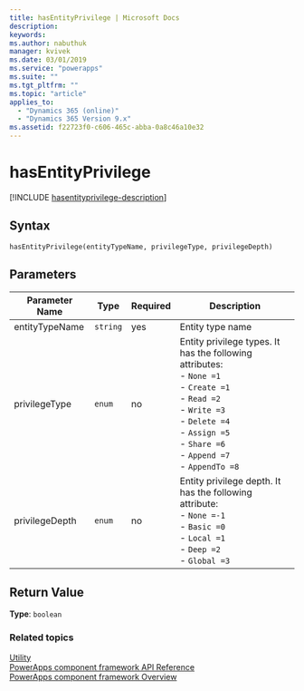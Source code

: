 ```yaml
---
title: hasEntityPrivilege | Microsoft Docs
description: 
keywords:
ms.author: nabuthuk
manager: kvivek
ms.date: 03/01/2019
ms.service: "powerapps"
ms.suite: ""
ms.tgt_pltfrm: ""
ms.topic: "article"
applies_to: 
  - "Dynamics 365 (online)"
  - "Dynamics 365 Version 9.x"
ms.assetid: f22723f0-c606-465c-abba-0a8c46a10e32
---
```


# hasEntityPrivilege

[!INCLUDE [hasentityprivilege-description](includes/hasentityprivilege-description.md)]

## Syntax

`hasEntityPrivilege(entityTypeName, privilegeType, privilegeDepth)`

## Parameters

| Parameter Name|Type|Required|Description|
| ------------- |----|--------|-----------|
|entityTypeName|`string`|yes|Entity type name|
|privilegeType|`enum`|no|Entity privilege types. It has the following attributes:<br/>- `None =1`<br/>- `Create =1` <br/>- `Read =2`<br/>- `Write =3`<br/>- `Delete =4`<br/>- `Assign =5`<br/>- `Share =6`<br/>- `Append =7`<br/>- `AppendTo =8`|
|privilegeDepth|`enum`|no|Entity privilege depth. It has the following attribute: <br/>- `None =-1`<br/>- `Basic =0`<br/>- `Local =1`<br/>- `Deep =2`<br/>- `Global =3`|

## Return Value

**Type**: `boolean`

### Related topics

[Utility](../utility.md)<br/>
[PowerApps component framework API Reference](../reference/index.md)<br/>
[PowerApps component framework Overview](../overview.md)